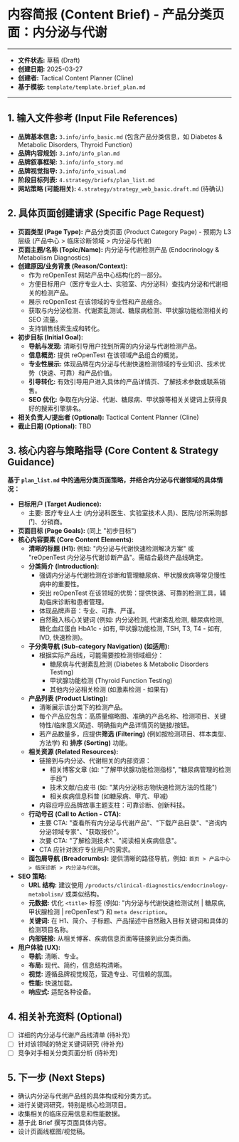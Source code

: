 # 内容简报 (Content Brief) - 产品分类页面：内分泌与代谢

---
*   **文件状态:** 草稿 (Draft)
*   **创建日期:** 2025-03-27
*   **创建者:** Tactical Content Planner (Cline)
*   **基于模板:** `template/template.brief_plan.md`
---

## 1. 输入文件参考 (Input File References)

*   **品牌基本信息:** `3.info/info_basic.md` (包含产品分类信息，如 Diabetes & Metabolic Disorders, Thyroid Function)
*   **品牌内容规划:** `3.info/info_plan.md`
*   **品牌叙事框架:** `3.info/info_story.md`
*   **品牌视觉指导:** `3.info/info_visual.md`
*   **阶段目标列表:** `4.strategy/briefs/plan_list.md`
*   **网站策略 (可能相关):** `4.strategy/strategy_web_basic.draft.md` (待确认)

## 2. 具体页面创建请求 (Specific Page Request)

*   **页面类型 (Page Type):** 产品分类页面 (Product Category Page) - 预期为 L3 层级 (产品中心 > 临床诊断领域 > 内分泌与代谢)
*   **页面主题/名称 (Topic/Name):** 内分泌与代谢检测产品 (Endocrinology & Metabolism Diagnostics)
*   **创建原因/业务背景 (Reason/Context):**
    *   作为 reOpenTest 网站产品中心结构化的一部分。
    *   方便目标用户（医疗专业人士、实验室、内分泌科）查找内分泌和代谢相关的检测产品。
    *   展示 reOpenTest 在该领域的专业性和产品组合。
    *   获取与内分泌检测、代谢紊乱测试、糖尿病检测、甲状腺功能检测相关的 SEO 流量。
    *   支持销售线索生成和转化。
*   **初步目标 (Initial Goal):**
    *   **导航与发现:** 清晰引导用户找到所需的内分泌与代谢检测产品。
    *   **信息概览:** 提供 reOpenTest 在该领域产品组合的概览。
    *   **专业性展示:** 体现品牌在内分泌与代谢快速检测领域的专业知识、技术优势（快速、可靠）和产品价值。
    *   **引导转化:** 有效引导用户进入具体的产品详情页、了解技术参数或联系销售。
    *   **SEO 优化:** 争取在内分泌、代谢、糖尿病、甲状腺等相关关键词上获得良好的搜索引擎排名。
*   **相关负责人/提出者 (Optional):** Tactical Content Planner (Cline)
*   **截止日期 (Optional):** TBD

## 3. 核心内容与策略指导 (Core Content & Strategy Guidance)

**基于 `plan_list.md` 中的通用分类页面策略，并结合内分泌与代谢领域的具体情况：**

*   **目标用户 (Target Audience):**
    *   主要: 医疗专业人士 (内分泌科医生、实验室技术人员)、医院/诊所采购部门、分销商。
*   **页面目标 (Page Goals):** (同上 "初步目标")
*   **核心内容要素 (Core Content Elements):**
    *   **清晰的标题 (H1):** 例如: "内分泌与代谢快速检测解决方案" 或 "reOpenTest 内分泌与代谢诊断产品"。需结合最终产品线确定。
    *   **分类简介 (Introduction):**
        *   强调内分泌与代谢检测在诊断和管理糖尿病、甲状腺疾病等常见慢性病中的重要性。
        *   突出 reOpenTest 在该领域的优势：提供快速、可靠的检测工具，辅助临床诊断和患者管理。
        *   体现品牌声音：专业、可靠、严谨。
        *   自然融入核心关键词 (例如: 内分泌检测, 代谢紊乱检测, 糖尿病检测, 糖化血红蛋白 HbA1c - 如有, 甲状腺功能检测, TSH, T3, T4 - 如有, IVD, 快速检测)。
    *   **子分类导航 (Sub-category Navigation) (如适用):**
        *   根据实际产品线，可能需要按检测领域细分：
            *   糖尿病与代谢紊乱检测 (Diabetes & Metabolic Disorders Testing)
            *   甲状腺功能检测 (Thyroid Function Testing)
            *   其他内分泌相关检测 (如激素检测 - 如果有)
    *   **产品列表 (Product Listing):**
        *   清晰展示该分类下的检测产品。
        *   每个产品应包含：高质量缩略图、准确的产品名称、检测项目、关键特性/临床意义简述、明确指向产品详情页的链接/按钮。
        *   若产品数量多，应提供**筛选 (Filtering)** (例如按检测项目、样本类型、方法学) 和 **排序 (Sorting)** 功能。
    *   **相关资源 (Related Resources):**
        *   链接到与内分泌、代谢相关的内部资源：
            *   相关博客文章 (如: "了解甲状腺功能检测指标", "糖尿病管理的检测手段")
            *   技术文献/白皮书 (如: "某内分泌标志物快速检测方法的性能")
            *   相关疾病信息科普 (如糖尿病、甲亢、甲减)
        *   内容应呼应品牌故事主题支柱：可靠诊断、创新科技。
    *   **行动号召 (Call to Action - CTA):**
        *   主要 CTA: "查看所有内分泌与代谢产品"、"下载产品目录"、"咨询内分泌领域专家"、"获取报价"。
        *   次要 CTA: "了解检测技术"、"阅读相关疾病信息"。
        *   CTA 应针对医疗专业用户的需求。
    *   **面包屑导航 (Breadcrumbs):** 提供清晰的路径导航，例如: `首页 > 产品中心 > 临床诊断 > 内分泌与代谢`。
*   **SEO 策略:**
    *   **URL 结构:** 建议使用 `/products/clinical-diagnostics/endocrinology-metabolism/` 或类似结构。
    *   **元数据:** 优化 `<title>` 标签 (例如: "内分泌与代谢快速检测试剂 | 糖尿病, 甲状腺检测 | reOpenTest") 和 `meta description`。
    *   **关键词:** 在 H1、简介、子标题、产品描述中自然融入目标关键词和具体的检测项目名称。
    *   **内部链接:** 从相关博客、疾病信息页面等链接到此分类页面。
*   **用户体验 (UX):**
    *   **导航:** 清晰、专业。
    *   **布局:** 现代、简约，信息结构清晰。
    *   **视觉:** 遵循品牌视觉规范，营造专业、可信赖的氛围。
    *   **性能:** 快速加载。
    *   **响应式:** 适配各种设备。

## 4. 相关补充资料 (Optional)

*   [ ] 详细的内分泌与代谢产品线清单 (待补充)
*   [ ] 针对该领域的特定关键词研究 (待补充)
*   [ ] 竞争对手相关分类页面分析 (待补充)

## 5. 下一步 (Next Steps)

*   确认内分泌与代谢产品线的具体构成和分类方式。
*   进行关键词研究，特别是核心检测项目。
*   收集相关的临床应用信息和性能数据。
*   基于此 Brief 撰写页面具体内容。
*   设计页面线框图/视觉稿。
